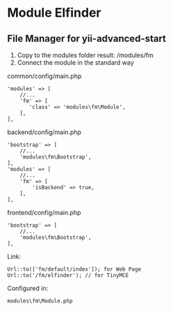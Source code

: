 Module Elfinder
===============================
File Manager for yii-advanced-start
---

1. Copy to the modules folder
   result: /modules/fm
2. Connect the module in the standard way

common/config/main.php
```
'modules' => [
    //...
    'fm' => [
       'class' => 'modules\fm\Module',
    ],
],
```
backend/config/main.php
```
'bootstrap' => [
    //...
    'modules\fm\Bootstrap',
],
'modules' => [
    //...
    'fm' => [
        'isBackend' => true,
    ],
],
```
frontend/config/main.php
```
'bootstrap' => [
    //...
    'modules\fm\Bootstrap',
],
```

Link:

```
Url::to(['fm/default/index']); for Web Page
Url::to('/fm/elfinder'); // for TinyMCE
```

Configured in:
```
modules\fm\Module.php
```


